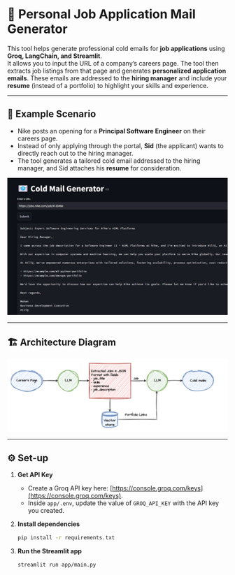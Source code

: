 # 📧 Personal Job Application Mail Generator

This tool helps generate professional cold emails for **job applications** using **Groq, LangChain, and Streamlit**.  
It allows you to input the URL of a company’s careers page. The tool then extracts job listings from that page and generates **personalized application emails**. These emails are addressed to the **hiring manager** and include your **resume** (instead of a portfolio) to highlight your skills and experience.  

---

## 📌 Example Scenario

- Nike posts an opening for a **Principal Software Engineer** on their careers page.  
- Instead of only applying through the portal, **Sid** (the applicant) wants to directly reach out to the hiring manager.  
- The tool generates a tailored cold email addressed to the hiring manager, and Sid attaches his **resume** for consideration.  

![img.png](imgs/img.png)

---

## 🏗️ Architecture Diagram
![img.png](imgs/architecture.png)

---

## ⚙️ Set-up

1. **Get API Key**  
   - Create a Groq API key here: [https://console.groq.com/keys](https://console.groq.com/keys).  
   - Inside `app/.env`, update the value of `GROQ_API_KEY` with the API key you created.  

2. **Install dependencies**  
   ```bash
   pip install -r requirements.txt


2. **Run the Streamlit app**  
   ```bash
   streamlit run app/main.py

   
